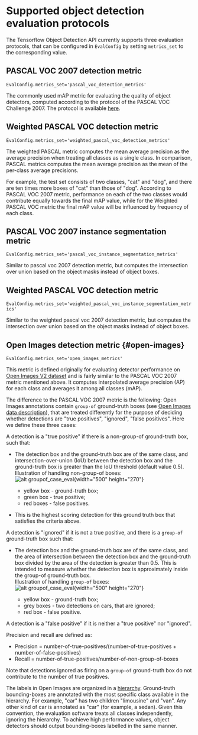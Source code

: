 # Supported object detection evaluation protocols

The Tensorflow Object Detection API currently supports three evaluation protocols,
that can be configured in `EvalConfig` by setting `metrics_set` to the
corresponding value.

## PASCAL VOC 2007 detection metric

`EvalConfig.metrics_set='pascal_voc_detection_metrics'`

The commonly used mAP metric for evaluating the quality of object detectors, computed according to the protocol of the PASCAL VOC Challenge 2007.
The protocol is available [here](http://host.robots.ox.ac.uk/pascal/VOC/voc2007/devkit_doc_07-Jun-2007.pdf).

## Weighted PASCAL VOC detection metric

`EvalConfig.metrics_set='weighted_pascal_voc_detection_metrics'`

The weighted PASCAL metric computes the mean average precision as the average
precision when treating all classes as a single class. In comparison,
PASCAL metrics computes the mean average precision as the mean of the
per-class average precisions.

For example, the test set consists of two classes, "cat" and "dog", and there are ten times more boxes of "cat" than those of "dog".
According to PASCAL VOC 2007 metric, performance on each of the two classes would contribute equally towards the final mAP value,
while for the Weighted PASCAL VOC metric the final mAP value will be influenced by frequency of each class.

## PASCAL VOC 2007 instance segmentation metric

`EvalConfig.metrics_set='pascal_voc_instance_segmentation_metrics'`

Similar to pascal voc 2007 detection metric, but computes the intersection over
union based on the object masks instead of object boxes.

## Weighted PASCAL VOC detection metric

`EvalConfig.metrics_set='weighted_pascal_voc_instance_segmentation_metrics'`

Similar to the weighted pascal voc 2007 detection metric, but computes the
intersection over union based on the object masks instead of object boxes.

## Open Images detection metric {#open-images}

`EvalConfig.metrics_set='open_images_metrics'`

This metric is defined originally for evaluating detector performance on [Open Images V2 dataset](https://github.com/openimages/dataset)
and is fairly similar to the PASCAL VOC 2007 metric mentioned above.
It computes interpolated average precision (AP) for each class and averages it among all classes (mAP).

The difference to the PASCAL VOC 2007 metric is the following: Open Images
annotations contain `group-of` ground-truth boxes (see [Open Images data
description](https://github.com/openimages/dataset#annotations-human-bboxcsv)),
that are treated differently for the purpose of deciding whether detections are
"true positives", "ignored", "false positives". Here we define these three
cases:

A detection is a "true positive" if there is a non-group-of ground-truth box,
such that:

*   The detection box and the ground-truth box are of the same class, and
    intersection-over-union (IoU) between the detection box and the ground-truth
    box is greater than the IoU threshold (default value 0.5). \
    Illustration of handling non-group-of boxes: \
    ![alt
    groupof_case_eval](img/nongroupof_case_eval.png "illustration of handling non-group-of boxes: yellow box - ground truth bounding box; green box - true positive; red box - false positives."){width="500" height="270"}

    *   yellow box - ground-truth box;
    *   green box - true positive;
    *   red boxes - false positives.

*   This is the highest scoring detection for this ground truth box that
    satisfies the criteria above.

A detection is "ignored" if it is not a true positive, and there is a `group-of`
ground-truth box such that:

*   The detection box and the ground-truth box are of the same class, and the
    area of intersection between the detection box and the ground-truth box
    divided by the area of the detection is greater than 0.5. This is intended
    to measure whether the detection box is approximately inside the group-of
    ground-truth box. \
    Illustration of handling `group-of` boxes: \
    ![alt
    groupof_case_eval](img/groupof_case_eval.png "illustration of handling group-of boxes: yellow box - ground truth bounding box; grey boxes - two detections of cars, that are ignored; red box - false positive."){width="500" height="270"}

    *   yellow box - ground-truth box;
    *   grey boxes - two detections on cars, that are ignored;
    *   red box - false positive.

A detection is a "false positive" if it is neither a "true positive" nor
"ignored".

Precision and recall are defined as:

* Precision = number-of-true-positives/(number-of-true-positives + number-of-false-positives)
* Recall = number-of-true-positives/number-of-non-group-of-boxes

Note that detections ignored as firing on a `group-of` ground-truth box do not
contribute to the number of true positives.

The labels in Open Images are organized in a
[hierarchy](https://storage.googleapis.com/openimages/2017_07/bbox_labels_vis/bbox_labels_vis.html).
Ground-truth bounding-boxes are annotated with the most specific class available
in the hierarchy. For example, "car" has two children "limousine" and "van". Any
other kind of car is annotated as "car" (for example, a sedan). Given this
convention, the evaluation software treats all classes independently, ignoring
the hierarchy. To achieve high performance values, object detectors should
output bounding-boxes labelled in the same manner.
